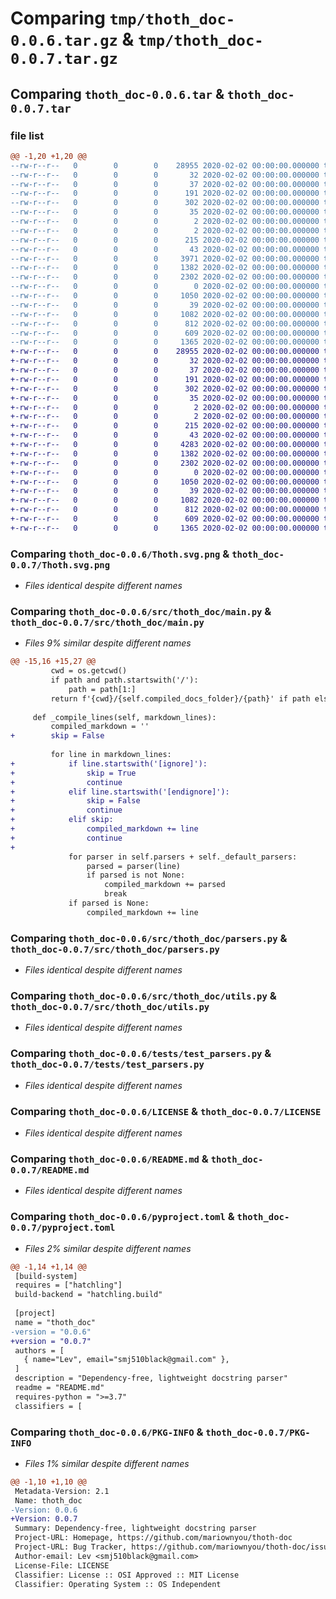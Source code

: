 # Comparing `tmp/thoth_doc-0.0.6.tar.gz` & `tmp/thoth_doc-0.0.7.tar.gz`

## Comparing `thoth_doc-0.0.6.tar` & `thoth_doc-0.0.7.tar`

### file list

```diff
@@ -1,20 +1,20 @@
--rw-r--r--   0        0        0    28955 2020-02-02 00:00:00.000000 thoth_doc-0.0.6/Thoth.svg.png
--rw-r--r--   0        0        0       32 2020-02-02 00:00:00.000000 thoth_doc-0.0.6/vscode.env
--rw-r--r--   0        0        0       37 2020-02-02 00:00:00.000000 thoth_doc-0.0.6/.pytest_cache/.gitignore
--rw-r--r--   0        0        0      191 2020-02-02 00:00:00.000000 thoth_doc-0.0.6/.pytest_cache/CACHEDIR.TAG
--rw-r--r--   0        0        0      302 2020-02-02 00:00:00.000000 thoth_doc-0.0.6/.pytest_cache/README.md
--rw-r--r--   0        0        0       35 2020-02-02 00:00:00.000000 thoth_doc-0.0.6/.pytest_cache/v/cache/lastfailed
--rw-r--r--   0        0        0        2 2020-02-02 00:00:00.000000 thoth_doc-0.0.6/.pytest_cache/v/cache/nodeids
--rw-r--r--   0        0        0        2 2020-02-02 00:00:00.000000 thoth_doc-0.0.6/.pytest_cache/v/cache/stepwise
--rw-r--r--   0        0        0      215 2020-02-02 00:00:00.000000 thoth_doc-0.0.6/.vscode/settings.json
--rw-r--r--   0        0        0       43 2020-02-02 00:00:00.000000 thoth_doc-0.0.6/src/thoth_doc/__init__.py
--rw-r--r--   0        0        0     3971 2020-02-02 00:00:00.000000 thoth_doc-0.0.6/src/thoth_doc/main.py
--rw-r--r--   0        0        0     1382 2020-02-02 00:00:00.000000 thoth_doc-0.0.6/src/thoth_doc/parsers.py
--rw-r--r--   0        0        0     2302 2020-02-02 00:00:00.000000 thoth_doc-0.0.6/src/thoth_doc/utils.py
--rw-r--r--   0        0        0        0 2020-02-02 00:00:00.000000 thoth_doc-0.0.6/tests/__init__.py
--rw-r--r--   0        0        0     1050 2020-02-02 00:00:00.000000 thoth_doc-0.0.6/tests/test_parsers.py
--rw-r--r--   0        0        0       39 2020-02-02 00:00:00.000000 thoth_doc-0.0.6/.gitignore
--rw-r--r--   0        0        0     1082 2020-02-02 00:00:00.000000 thoth_doc-0.0.6/LICENSE
--rw-r--r--   0        0        0      812 2020-02-02 00:00:00.000000 thoth_doc-0.0.6/README.md
--rw-r--r--   0        0        0      609 2020-02-02 00:00:00.000000 thoth_doc-0.0.6/pyproject.toml
--rw-r--r--   0        0        0     1365 2020-02-02 00:00:00.000000 thoth_doc-0.0.6/PKG-INFO
+-rw-r--r--   0        0        0    28955 2020-02-02 00:00:00.000000 thoth_doc-0.0.7/Thoth.svg.png
+-rw-r--r--   0        0        0       32 2020-02-02 00:00:00.000000 thoth_doc-0.0.7/vscode.env
+-rw-r--r--   0        0        0       37 2020-02-02 00:00:00.000000 thoth_doc-0.0.7/.pytest_cache/.gitignore
+-rw-r--r--   0        0        0      191 2020-02-02 00:00:00.000000 thoth_doc-0.0.7/.pytest_cache/CACHEDIR.TAG
+-rw-r--r--   0        0        0      302 2020-02-02 00:00:00.000000 thoth_doc-0.0.7/.pytest_cache/README.md
+-rw-r--r--   0        0        0       35 2020-02-02 00:00:00.000000 thoth_doc-0.0.7/.pytest_cache/v/cache/lastfailed
+-rw-r--r--   0        0        0        2 2020-02-02 00:00:00.000000 thoth_doc-0.0.7/.pytest_cache/v/cache/nodeids
+-rw-r--r--   0        0        0        2 2020-02-02 00:00:00.000000 thoth_doc-0.0.7/.pytest_cache/v/cache/stepwise
+-rw-r--r--   0        0        0      215 2020-02-02 00:00:00.000000 thoth_doc-0.0.7/.vscode/settings.json
+-rw-r--r--   0        0        0       43 2020-02-02 00:00:00.000000 thoth_doc-0.0.7/src/thoth_doc/__init__.py
+-rw-r--r--   0        0        0     4283 2020-02-02 00:00:00.000000 thoth_doc-0.0.7/src/thoth_doc/main.py
+-rw-r--r--   0        0        0     1382 2020-02-02 00:00:00.000000 thoth_doc-0.0.7/src/thoth_doc/parsers.py
+-rw-r--r--   0        0        0     2302 2020-02-02 00:00:00.000000 thoth_doc-0.0.7/src/thoth_doc/utils.py
+-rw-r--r--   0        0        0        0 2020-02-02 00:00:00.000000 thoth_doc-0.0.7/tests/__init__.py
+-rw-r--r--   0        0        0     1050 2020-02-02 00:00:00.000000 thoth_doc-0.0.7/tests/test_parsers.py
+-rw-r--r--   0        0        0       39 2020-02-02 00:00:00.000000 thoth_doc-0.0.7/.gitignore
+-rw-r--r--   0        0        0     1082 2020-02-02 00:00:00.000000 thoth_doc-0.0.7/LICENSE
+-rw-r--r--   0        0        0      812 2020-02-02 00:00:00.000000 thoth_doc-0.0.7/README.md
+-rw-r--r--   0        0        0      609 2020-02-02 00:00:00.000000 thoth_doc-0.0.7/pyproject.toml
+-rw-r--r--   0        0        0     1365 2020-02-02 00:00:00.000000 thoth_doc-0.0.7/PKG-INFO
```

### Comparing `thoth_doc-0.0.6/Thoth.svg.png` & `thoth_doc-0.0.7/Thoth.svg.png`

 * *Files identical despite different names*

### Comparing `thoth_doc-0.0.6/src/thoth_doc/main.py` & `thoth_doc-0.0.7/src/thoth_doc/main.py`

 * *Files 9% similar despite different names*

```diff
@@ -15,16 +15,27 @@
         cwd = os.getcwd()
         if path and path.startswith('/'):
             path = path[1:]
         return f'{cwd}/{self.compiled_docs_folder}/{path}' if path else f'{cwd}/{self.compiled_docs_folder}'
 
     def _compile_lines(self, markdown_lines):
         compiled_markdown = ''
+        skip = False
 
         for line in markdown_lines:
+            if line.startswith('[ignore]'):
+                skip = True
+                continue
+            elif line.startswith('[endignore]'):
+                skip = False
+                continue
+            elif skip:
+                compiled_markdown += line
+                continue
+
             for parser in self.parsers + self._default_parsers:
                 parsed = parser(line)
                 if parsed is not None:
                     compiled_markdown += parsed
                     break
             if parsed is None:
                 compiled_markdown += line
```

### Comparing `thoth_doc-0.0.6/src/thoth_doc/parsers.py` & `thoth_doc-0.0.7/src/thoth_doc/parsers.py`

 * *Files identical despite different names*

### Comparing `thoth_doc-0.0.6/src/thoth_doc/utils.py` & `thoth_doc-0.0.7/src/thoth_doc/utils.py`

 * *Files identical despite different names*

### Comparing `thoth_doc-0.0.6/tests/test_parsers.py` & `thoth_doc-0.0.7/tests/test_parsers.py`

 * *Files identical despite different names*

### Comparing `thoth_doc-0.0.6/LICENSE` & `thoth_doc-0.0.7/LICENSE`

 * *Files identical despite different names*

### Comparing `thoth_doc-0.0.6/README.md` & `thoth_doc-0.0.7/README.md`

 * *Files identical despite different names*

### Comparing `thoth_doc-0.0.6/pyproject.toml` & `thoth_doc-0.0.7/pyproject.toml`

 * *Files 2% similar despite different names*

```diff
@@ -1,14 +1,14 @@
 [build-system]
 requires = ["hatchling"]
 build-backend = "hatchling.build"
 
 [project]
 name = "thoth_doc"
-version = "0.0.6"
+version = "0.0.7"
 authors = [
   { name="Lev", email="smj510black@gmail.com" },
 ]
 description = "Dependency-free, lightweight docstring parser"
 readme = "README.md"
 requires-python = ">=3.7"
 classifiers = [
```

### Comparing `thoth_doc-0.0.6/PKG-INFO` & `thoth_doc-0.0.7/PKG-INFO`

 * *Files 1% similar despite different names*

```diff
@@ -1,10 +1,10 @@
 Metadata-Version: 2.1
 Name: thoth_doc
-Version: 0.0.6
+Version: 0.0.7
 Summary: Dependency-free, lightweight docstring parser
 Project-URL: Homepage, https://github.com/mariownyou/thoth-doc
 Project-URL: Bug Tracker, https://github.com/mariownyou/thoth-doc/issues
 Author-email: Lev <smj510black@gmail.com>
 License-File: LICENSE
 Classifier: License :: OSI Approved :: MIT License
 Classifier: Operating System :: OS Independent
```

